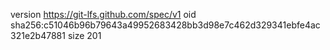 version https://git-lfs.github.com/spec/v1
oid sha256:c51046b96b79643a49952683428bb3d98e7c462d329341ebfe4ac321e2b47881
size 201
